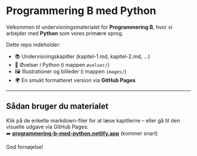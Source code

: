 # Programmering B med Python

Velkommen til undervisningsmaterialet for **Programmering B**, hvor vi arbejder med **Python** som vores primære sprog.

Dette repo indeholder:
- 📚 Undervisningskapitler (kapitel-1.md, kapitel-2.md, …)
- 🧪 Øvelser i Python (i mappen `øvelser/`)
- 🖼 Illustrationer og billeder (i mappen `images/`)
- 🌍 En smukt formatteret version via **GitHub Pages**

---

## Sådan bruger du materialet

Klik på de enkelte markdown-filer for at læse kapitlerne – eller gå til den visuelle udgave via GitHub Pages:  
➡️ **[programmering-b-med-python.netlify.app](https://simmoe.github.io/programmering-b-med-python)** (kommer snart)

God fornøjelse!
